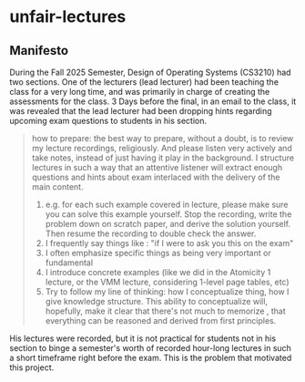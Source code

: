 # unfair-lectures

## Manifesto
During the Fall 2025 Semester, Design of Operating Systems (CS3210) had two sections. One of the lecturers (lead lecturer) had been teaching the class for a very long time, and was primarily in charge of creating the assessments for the class.
3 Days before the final, in an email to the class, it was revealed that the lead lecturer had been dropping hints regarding upcoming exam questions to students in his section.

> how to prepare: the best way to prepare, without a doubt, is to review my lecture recordings, religiously. And please listen very actively and take notes, instead of just having it play in the background. I structure lectures in such a way that an attentive listener will extract enough questions and hints about exam interlaced with the delivery of the main content.
> 1. e.g. for each such example covered in lecture, please make sure you can solve this example yourself. Stop the recording, write the problem down on scratch paper, and derive the solution yourself. Then resume the recording to double check the answer. 
> 2. I frequently say things like : "if I were to ask you this on the exam"
> 3. I often emphasize specific things as being very important or fundamental
> 4. I introduce concrete examples (like we did in the Atomicity 1 lecture, or the VMM lecture, considering 1-level page tables, etc)
> 5. Try to follow my line of thinking: how I conceptualize thing, how I give knowledge structure. This ability to conceptualize will, hopefully, make it clear that there's not much to memorize , that everything can be reasoned and derived from first principles. 

His lectures were recorded, but it is not practical for students not in his section to binge a semester's worth of recorded hour-long lectures in such a short timeframe right before the exam. This is the problem that motivated this project.

